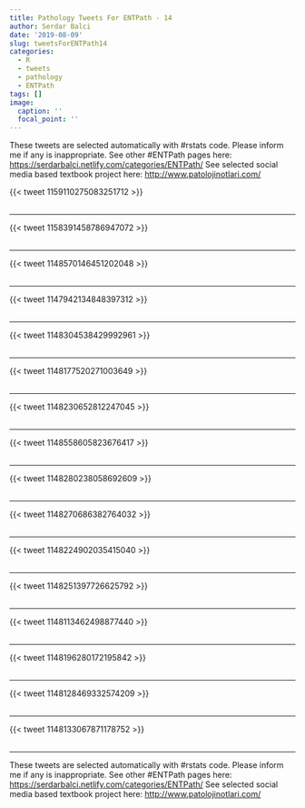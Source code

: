 ```yaml
---
title: Pathology Tweets For ENTPath - 14
author: Serdar Balci
date: '2019-08-09'
slug: tweetsForENTPath14
categories:
  - R
  - tweets
  - pathology
  - ENTPath
tags: []
image:
  caption: ''
  focal_point: ''
---
```



These tweets are selected automatically with #rstats code. Please inform me if any is inappropriate.
See other #ENTPath pages here: https://serdarbalci.netlify.com/categories/ENTPath/ 
See selected social media based textbook project here: http://www.patolojinotlari.com/

{{< tweet 1159110275083251712 >}}
<br>
<br>
<hr>
{{< tweet 1158391458786947072 >}}
<br>
<br>
<hr>
{{< tweet 1148570146451202048 >}}
<br>
<br>
<hr>
{{< tweet 1147942134848397312 >}}
<br>
<br>
<hr>
{{< tweet 1148304538429992961 >}}
<br>
<br>
<hr>
{{< tweet 1148177520271003649 >}}
<br>
<br>
<hr>
{{< tweet 1148230652812247045 >}}
<br>
<br>
<hr>
{{< tweet 1148558605823676417 >}}
<br>
<br>
<hr>
{{< tweet 1148280238058692609 >}}
<br>
<br>
<hr>
{{< tweet 1148270686382764032 >}}
<br>
<br>
<hr>
{{< tweet 1148224902035415040 >}}
<br>
<br>
<hr>
{{< tweet 1148251397726625792 >}}
<br>
<br>
<hr>
{{< tweet 1148113462498877440 >}}
<br>
<br>
<hr>
{{< tweet 1148196280172195842 >}}
<br>
<br>
<hr>
{{< tweet 1148128469332574209 >}}
<br>
<br>
<hr>
{{< tweet 1148133067871178752 >}}
<br>
<br>
<hr>


These tweets are selected automatically with #rstats code. Please inform me if any is inappropriate.
See other #ENTPath pages here: https://serdarbalci.netlify.com/categories/ENTPath/ 
See selected social media based textbook project here: http://www.patolojinotlari.com/
